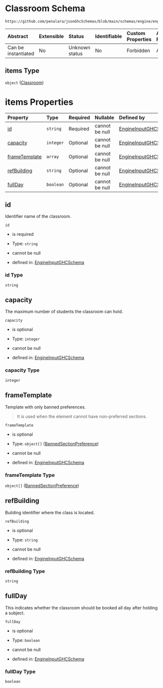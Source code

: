 # Classroom Schema

```txt
https://github.com/penalara/jsonGhcSchemas/blob/main/schemas/engine/engineSpecification.schema.json#/properties/classRooms/items
```



| Abstract            | Extensible | Status         | Identifiable | Custom Properties | Additional Properties | Access Restrictions | Defined In                                                                                               |
| :------------------ | :--------- | :------------- | :----------- | :---------------- | :-------------------- | :------------------ | :------------------------------------------------------------------------------------------------------- |
| Can be instantiated | No         | Unknown status | No           | Forbidden         | Allowed               | none                | [engineSpecification.schema.json\*](../../../out/engineSpecification.schema.json "open original schema") |

## items Type

`object` ([Classroom](enginespecification-properties-classrooms-classroom.md))

# items Properties

| Property                        | Type      | Required | Nullable       | Defined by                                                                                                                                                                                                                                                                |
| :------------------------------ | :-------- | :------- | :------------- | :------------------------------------------------------------------------------------------------------------------------------------------------------------------------------------------------------------------------------------------------------------------------ |
| [id](#id)                       | `string`  | Required | cannot be null | [EngineInputGHCSchema](enginespecification-properties-classrooms-classroom-properties-id.md "https://github.com/penalara/jsonGhcSchemas/blob/main/schemas/engine/engineSpecification.schema.json#/properties/classRooms/items/properties/id")                             |
| [capacity](#capacity)           | `integer` | Optional | cannot be null | [EngineInputGHCSchema](enginespecification-properties-classrooms-classroom-properties-capacity.md "https://github.com/penalara/jsonGhcSchemas/blob/main/schemas/engine/engineSpecification.schema.json#/properties/classRooms/items/properties/capacity")                 |
| [frameTemplate](#frametemplate) | `array`   | Optional | cannot be null | [EngineInputGHCSchema](enginespecification-properties-classrooms-classroom-properties-bannedframetemplate.md "https://github.com/penalara/jsonGhcSchemas/blob/main/schemas/engine/engineSpecification.schema.json#/properties/classRooms/items/properties/frameTemplate") |
| [refBuilding](#refbuilding)     | `string`  | Optional | cannot be null | [EngineInputGHCSchema](enginespecification-properties-classrooms-classroom-properties-refbuilding.md "https://github.com/penalara/jsonGhcSchemas/blob/main/schemas/engine/engineSpecification.schema.json#/properties/classRooms/items/properties/refBuilding")           |
| [fullDay](#fullday)             | `boolean` | Optional | cannot be null | [EngineInputGHCSchema](enginespecification-properties-classrooms-classroom-properties-fullday.md "https://github.com/penalara/jsonGhcSchemas/blob/main/schemas/engine/engineSpecification.schema.json#/properties/classRooms/items/properties/fullDay")                   |

## id

Identifier name of the classroom.

`id`

*   is required

*   Type: `string`

*   cannot be null

*   defined in: [EngineInputGHCSchema](enginespecification-properties-classrooms-classroom-properties-id.md "https://github.com/penalara/jsonGhcSchemas/blob/main/schemas/engine/engineSpecification.schema.json#/properties/classRooms/items/properties/id")

### id Type

`string`

## capacity

The maximum number of students the classroom can hold.

`capacity`

*   is optional

*   Type: `integer`

*   cannot be null

*   defined in: [EngineInputGHCSchema](enginespecification-properties-classrooms-classroom-properties-capacity.md "https://github.com/penalara/jsonGhcSchemas/blob/main/schemas/engine/engineSpecification.schema.json#/properties/classRooms/items/properties/capacity")

### capacity Type

`integer`

## frameTemplate

Template with only banned preferences.

> It is used when the element cannot have non-preferred sections.

`frameTemplate`

*   is optional

*   Type: `object[]` ([BannedSectionPreference](enginespecification-properties-classrooms-classroom-properties-bannedframetemplate-bannedsectionpreference.md))

*   cannot be null

*   defined in: [EngineInputGHCSchema](enginespecification-properties-classrooms-classroom-properties-bannedframetemplate.md "https://github.com/penalara/jsonGhcSchemas/blob/main/schemas/engine/engineSpecification.schema.json#/properties/classRooms/items/properties/frameTemplate")

### frameTemplate Type

`object[]` ([BannedSectionPreference](enginespecification-properties-classrooms-classroom-properties-bannedframetemplate-bannedsectionpreference.md))

## refBuilding

Building identifier where the class is located.

`refBuilding`

*   is optional

*   Type: `string`

*   cannot be null

*   defined in: [EngineInputGHCSchema](enginespecification-properties-classrooms-classroom-properties-refbuilding.md "https://github.com/penalara/jsonGhcSchemas/blob/main/schemas/engine/engineSpecification.schema.json#/properties/classRooms/items/properties/refBuilding")

### refBuilding Type

`string`

## fullDay

This indicates whether the classroom should be booked all day after holding a subject.

`fullDay`

*   is optional

*   Type: `boolean`

*   cannot be null

*   defined in: [EngineInputGHCSchema](enginespecification-properties-classrooms-classroom-properties-fullday.md "https://github.com/penalara/jsonGhcSchemas/blob/main/schemas/engine/engineSpecification.schema.json#/properties/classRooms/items/properties/fullDay")

### fullDay Type

`boolean`
